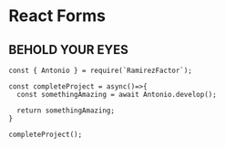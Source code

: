 # React Forms

## BEHOLD YOUR EYES
```
const { Antonio } = require(`RamirezFactor`);

const completeProject = async()=>{
  const somethingAmazing = await Antonio.develop();

  return somethingAmazing;
}

completeProject();
```
